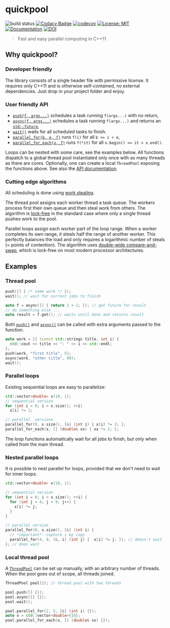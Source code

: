 # quickpool

![build status](https://github.com/tnagler/quickpool/actions/workflows/main.yml/badge.svg?branch=main)
[![Codacy Badge](https://app.codacy.com/project/badge/Grade/ed2deb06d4454ab3b488536426ec3066)](https://www.codacy.com/gh/tnagler/quickpool/dashboard?utm_source=github.com&amp;utm_medium=referral&amp;utm_content=tnagler/quickpool&amp;utm_campaign=Badge_Grade)
[![codecov](https://codecov.io/gh/tnagler/quickpool/branch/main/graph/badge.svg?token=ERPXZC8378)](https://codecov.io/gh/tnagler/quickpool)
[![License: MIT](https://img.shields.io/badge/License-MIT-yellow.svg)](https://opensource.org/licenses/MIT)
[![Documentation](https://img.shields.io/website/http/tnagler.github.io/quickpool.svg)](https://vinecopulib.github.io/pyvinecopulib/)
[![DOI](https://zenodo.org/badge/427536398.svg)](https://zenodo.org/badge/latestdoi/427536398)

> Fast and easy parallel computing in C++11

## Why quickpool?

### Developer friendly

The library consists of a single header file with permissive license. 
It requires only C++11 and is otherwise self-contained, no external dependencies.
Just drop in your project folder and enjoy.

### User friendly API

* [`push(f, args...)`](https://tnagler.github.io/quickpool/namespacequickpool.html#affc41895dab281715c271aca3649e830) schedules a task running `f(args...)` with no return,   
* [`async(f, args...)`](https://tnagler.github.io/quickpool/namespacequickpool.html#a10575809d24ead3716e312585f90a94a) schedules a task running `f(args...)` and returns an [`std::future`](https://en.cppreference.com/w/cpp/thread/future), 
* [`wait()`](https://tnagler.github.io/quickpool/namespacequickpool.html#a086671a25cc4f207112bc82a00688301) waits for all scheduled tasks to finish.
* [`parallel_for(b, e, f)`](https://tnagler.github.io/quickpool/namespacequickpool.html#aa72b140a64eabe34cd9302bab837c24c) runs `f(i)` for all `b <= i < e`,
* [`parallel_for_each(x, f)`](https://tnagler.github.io/quickpool/namespacequickpool.html#aeb91fe18664b8d06523aba081174abe3) runs `f(*it)` for all  `x.begin() <= it < x.end()`.

Loops can be nested with some care, see the examples below. All functions 
dispatch to a global thread pool instantiated only once with as 
many threads as there are cores. Optionally, one can create a local `ThreadPool`
exposing the functions above. See also the [API documentation](https://tnagler.github.io/quickpool/).

### Cutting edge algorithms

All scheduling is done using [work stealing](https://en.wikipedia.org/wiki/Work_stealing).

The thread pool assigns each worker thread a task queue. The workers process 
first their own queue and then steal work from others. The algorithm is [lock-free](https://en.wikipedia.org/wiki/Non-blocking_algorithm)
in the standard case where only a single thread pushes work to the pool. 

Parallel loops assign each worker part of the loop range.
When a worker completes its own range, it steals half the range
of another worker. This perfectly balances the load and only requires a logarithmic number of steals (= points of contention). The algorithm uses 
[double-wide compare-and-swap](https://en.wikipedia.org/wiki/Compare-and-swap#Extensions), which is lock-free on most modern processor
architectures.


## Examples


### Thread pool

```cpp
push([] { /* some work */ });
wait(); // wait for current jobs to finish

auto f = async([] { return 1 + 1; }); // get future for result
// do something else ...
auto result = f.get(); // waits until done and returns result
```

Both [`push()`](https://tnagler.github.io/quickpool/namespacequickpool.html#affc41895dab281715c271aca3649e830)
and [`async()`](https://tnagler.github.io/quickpool/namespacequickpool.html#a10575809d24ead3716e312585f90a94a) 
can be called with extra arguments passed to the function.

```cpp
auto work = [] (const std::string& title, int i) { 
  std::cout << title << ": " << i << std::endl; 
};
push(work, "first title", 5);
async(work, "other title", 99);
wait();
```

### Parallel loops

Existing sequential loops are easy to parallelize:
```cpp
std::vector<double> x(10, 1);
// sequential version
for (int i = 0; i < x.size(); ++i) 
  x[i] *= 2;

// parallel  versions
parallel_for(0, x.size(), [&] (int i) { x[i] *= 2; };
parallel_for_each(x, [] (double& xx) { xx *= 2; };
```
The loop functions automatically wait for all jobs to finish, but only when 
called from the main thread. 

### Nested parallel loops

It is possible to nest parallel for loops, provided that we don't need to wait
for inner loops.
```cpp
std::vector<double> x(10, 1);

// sequential version
for (int i = 0; i < x.size(); ++i) {
  for (int j = 4; j < 9; j++) {
    x[i] *= j;
  }
}

// parallel version
parallel_for(0, x.size(), [&] (int i) { 
  // *important*: capture i by copy
  parallel_for(4, 9, [&, i] (int j) {  x[i] *= j; }); // doesn't wait
}; // does wait
```

### Local thread pool

A [`ThreadPool`](https://tnagler.github.io/quickpool/classquickpool_1_1ThreadPool.html) 
can be set up manually, with an arbitrary number of threads. When the pool 
goes out of scope, all threads joined.

```cpp
ThreadPool pool(2); // thread pool with two threads

pool.push([] {});
pool.async([] {});
pool.wait();

pool.parallel_for(2, 5, [&] (int i) {});
auto x = std::vector<double>{10};
pool.parallel_for_each(x, [] (double& xx) {});
```
